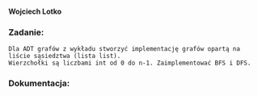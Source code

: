 #### Wojciech Lotko

### Zadanie:
```
Dla ADT grafów z wykładu stworzyć implementację grafów opartą na liście sąsiedztwa (lista list).
Wierzchołki są liczbami int od 0 do n-1. Zaimplementować BFS i DFS.
```

### Dokumentacja:
```


```